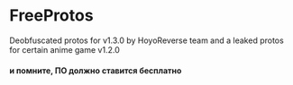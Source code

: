 # FreeProtos
Deobfuscated protos for v1.3.0 by HoyoReverse team
and a leaked protos for certain anime game v1.2.0


#### и помните, ПО должно ставится бесплатно

